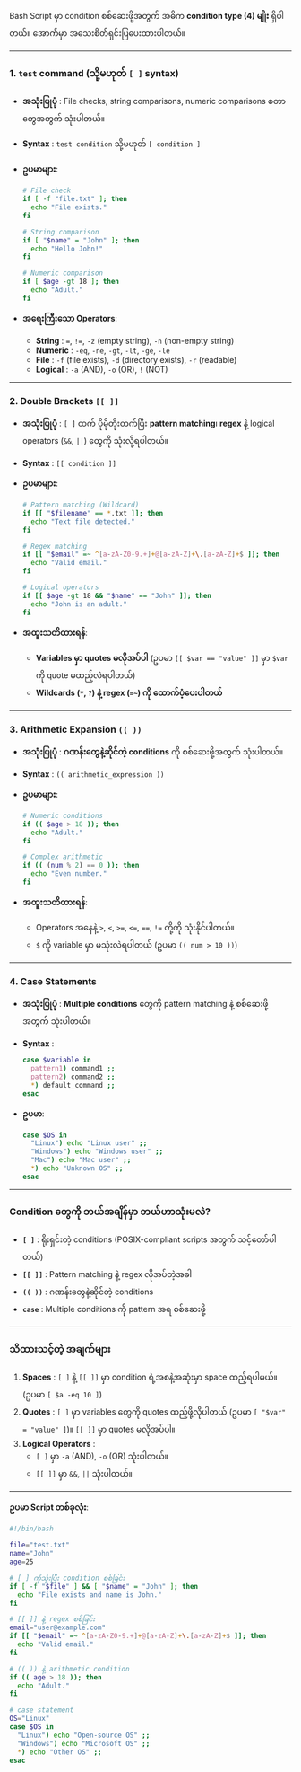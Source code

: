 
Bash Script မှာ condition စစ်ဆေးဖို့အတွက် အဓိက **condition type (4) မျိုး** ရှိပါတယ်။ အောက်မှာ အသေးစိတ်ရှင်းပြပေးထားပါတယ်။

---

### **1. `test` command (သို့မဟုတ် `[ ]` syntax)**
- **အသုံးပြုပုံ** : File checks, string comparisons, numeric comparisons စတာတွေအတွက် သုံးပါတယ်။
- **Syntax** : `test condition` သို့မဟုတ် `[ condition ]`
- **ဥပမာများ**:

  ```bash
  # File check
  if [ -f "file.txt" ]; then
    echo "File exists."
  fi

  # String comparison
  if [ "$name" = "John" ]; then
    echo "Hello John!"
  fi

  # Numeric comparison
  if [ $age -gt 18 ]; then
    echo "Adult."
  fi
  ```

- **အရေးကြီးသော Operators**:
  - **String** : `=`, `!=`, `-z` (empty string), `-n` (non-empty string)
  - **Numeric** : `-eq`, `-ne`, `-gt`, `-lt`, `-ge`, `-le`
  - **File** : `-f` (file exists), `-d` (directory exists), `-r` (readable)
  - **Logical** : `-a` (AND), `-o` (OR), `!` (NOT)

---

### **2. Double Brackets `[[ ]]`**
- **အသုံးပြုပုံ** : `[ ]` ထက် ပိုမိုတိုးတက်ပြီး **pattern matching**၊ **regex** နဲ့ logical operators (`&&`, `||`) တွေကို သုံးလို့ရပါတယ်။
- **Syntax** : `[[ condition ]]`
- **ဥပမာများ**:

  ```bash
  # Pattern matching (Wildcard)
  if [[ "$filename" == *.txt ]]; then
    echo "Text file detected."
  fi

  # Regex matching
  if [[ "$email" =~ ^[a-zA-Z0-9.+]+@[a-zA-Z]+\.[a-zA-Z]+$ ]]; then
    echo "Valid email."
  fi

  # Logical operators
  if [[ $age -gt 18 && "$name" == "John" ]]; then
    echo "John is an adult."
  fi
  ```

- **အထူးသတိထားရန်**:
  - **Variables မှာ quotes မလိုအပ်ပါ** (ဥပမာ `[[ $var == "value" ]]` မှာ `$var` ကို quote မထည့်လဲရပါတယ်)
  - **Wildcards (`*`, `?`) နဲ့ regex (`=~`) ကို ထောက်ပံ့ပေးပါတယ်**

---

### **3. Arithmetic Expansion `(( ))`**
- **အသုံးပြုပုံ** : **ဂဏန်းတွေနဲ့ဆိုင်တဲ့ conditions** ကို စစ်ဆေးဖို့အတွက် သုံးပါတယ်။
- **Syntax** : `(( arithmetic_expression ))`
- **ဥပမာများ**:

  ```bash
  # Numeric conditions
  if (( $age > 18 )); then
    echo "Adult."
  fi

  # Complex arithmetic
  if (( (num % 2) == 0 )); then
    echo "Even number."
  fi
  ```

- **အထူးသတိထားရန်**:
  - Operators အနေနဲ့ `>`, `<`, `>=`, `<=`, `==`, `!=` တို့ကို သုံးနိုင်ပါတယ်။
  - `$` ကို variable မှာ မသုံးလဲရပါတယ် (ဥပမာ `(( num > 10 ))`)

---

### **4. Case Statements**
- **အသုံးပြုပုံ** : **Multiple conditions** တွေကို pattern matching နဲ့ စစ်ဆေးဖို့အတွက် သုံးပါတယ်။
- **Syntax** : 
  ```bash
  case $variable in
    pattern1) command1 ;;
    pattern2) command2 ;;
    *) default_command ;;
  esac
  ```
- **ဥပမာ**:

  ```bash
  case $OS in
    "Linux") echo "Linux user" ;;
    "Windows") echo "Windows user" ;;
    "Mac") echo "Mac user" ;;
    *) echo "Unknown OS" ;;
  esac
  ```

---

### **Condition တွေကို ဘယ်အချိန်မှာ ဘယ်ဟာသုံးမလဲ?**
- **`[ ]`** : ရိုးရှင်းတဲ့ conditions (POSIX-compliant scripts အတွက် သင့်တော်ပါတယ်)
- **`[[ ]]`** : Pattern matching နဲ့ regex လိုအပ်တဲ့အခါ
- **`(( ))`** : ဂဏန်းတွေနဲ့ဆိုင်တဲ့ conditions
- **`case`** : Multiple conditions ကို pattern အရ စစ်ဆေးဖို့

---

### **သိထားသင့်တဲ့ အချက်များ**
1. **Spaces** : `[ ]` နဲ့ `[[ ]]` မှာ condition ရဲ့အစနဲ့အဆုံးမှာ space ထည့်ရပါမယ်။ (ဥပမာ `[ $a -eq 10 ]`)
2. **Quotes** : `[ ]` မှာ variables တွေကို quotes ထည့်ဖို့လိုပါတယ် (ဥပမာ `[ "$var" = "value" ]`)။ `[[ ]]` မှာ quotes မလိုအပ်ပါ။
3. **Logical Operators** : 
   - `[ ]` မှာ `-a` (AND), `-o` (OR) သုံးပါတယ်။
   - `[[ ]]` မှာ `&&`, `||` သုံးပါတယ်။

---

**ဥပမာ Script တစ်ခုလုံး**:

```bash
#!/bin/bash

file="test.txt"
name="John"
age=25

# [ ] ကိုသုံးပြီး condition စစ်ခြင်း
if [ -f "$file" ] && [ "$name" = "John" ]; then
  echo "File exists and name is John."
fi

# [[ ]] နဲ့ regex စစ်ခြင်း
email="user@example.com"
if [[ "$email" =~ ^[a-zA-Z0-9.+]+@[a-zA-Z]+\.[a-zA-Z]+$ ]]; then
  echo "Valid email."
fi

# (( )) နဲ့ arithmetic condition
if (( age > 18 )); then
  echo "Adult."
fi

# case statement
OS="Linux"
case $OS in
  "Linux") echo "Open-source OS" ;;
  "Windows") echo "Microsoft OS" ;;
  *) echo "Other OS" ;;
esac
```

